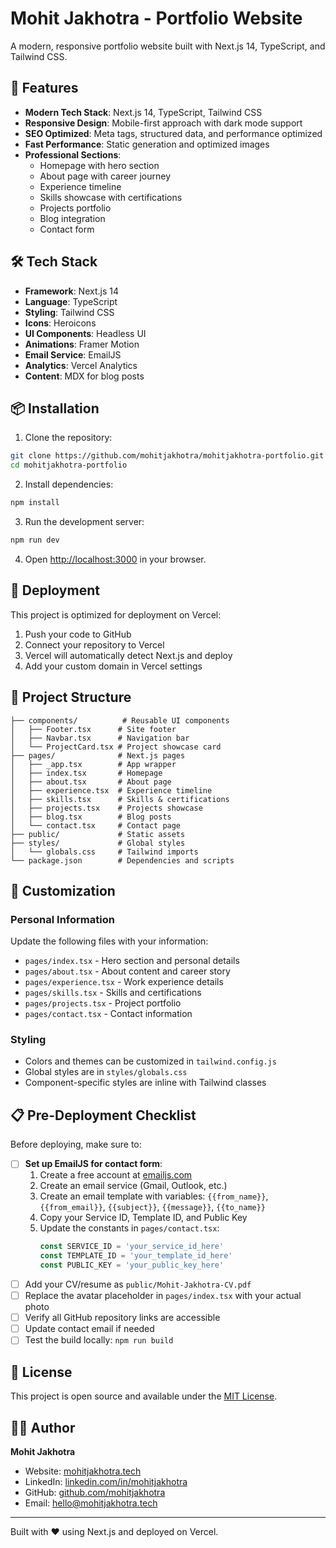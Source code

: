 # Mohit Jakhotra - Portfolio Website

A modern, responsive portfolio website built with Next.js 14, TypeScript, and Tailwind CSS.

## 🚀 Features

- **Modern Tech Stack**: Next.js 14, TypeScript, Tailwind CSS
- **Responsive Design**: Mobile-first approach with dark mode support
- **SEO Optimized**: Meta tags, structured data, and performance optimized
- **Fast Performance**: Static generation and optimized images
- **Professional Sections**:
  - Homepage with hero section
  - About page with career journey
  - Experience timeline
  - Skills showcase with certifications
  - Projects portfolio
  - Blog integration
  - Contact form

## 🛠️ Tech Stack

- **Framework**: Next.js 14
- **Language**: TypeScript
- **Styling**: Tailwind CSS
- **Icons**: Heroicons
- **UI Components**: Headless UI
- **Animations**: Framer Motion
- **Email Service**: EmailJS
- **Analytics**: Vercel Analytics
- **Content**: MDX for blog posts

## 📦 Installation

1. Clone the repository:
```bash
git clone https://github.com/mohitjakhotra/mohitjakhotra-portfolio.git
cd mohitjakhotra-portfolio
```

2. Install dependencies:
```bash
npm install
```

3. Run the development server:
```bash
npm run dev
```

4. Open [http://localhost:3000](http://localhost:3000) in your browser.

## 🚀 Deployment

This project is optimized for deployment on Vercel:

1. Push your code to GitHub
2. Connect your repository to Vercel
3. Vercel will automatically detect Next.js and deploy
4. Add your custom domain in Vercel settings

## 📁 Project Structure

```
├── components/          # Reusable UI components
│   ├── Footer.tsx      # Site footer
│   ├── Navbar.tsx      # Navigation bar
│   └── ProjectCard.tsx # Project showcase card
├── pages/              # Next.js pages
│   ├── _app.tsx        # App wrapper
│   ├── index.tsx       # Homepage
│   ├── about.tsx       # About page
│   ├── experience.tsx  # Experience timeline
│   ├── skills.tsx      # Skills & certifications
│   ├── projects.tsx    # Projects showcase
│   ├── blog.tsx        # Blog posts
│   └── contact.tsx     # Contact page
├── public/             # Static assets
├── styles/             # Global styles
│   └── globals.css     # Tailwind imports
└── package.json        # Dependencies and scripts
```

## 🎨 Customization

### Personal Information
Update the following files with your information:
- `pages/index.tsx` - Hero section and personal details
- `pages/about.tsx` - About content and career story
- `pages/experience.tsx` - Work experience details
- `pages/skills.tsx` - Skills and certifications
- `pages/projects.tsx` - Project portfolio
- `pages/contact.tsx` - Contact information

### Styling
- Colors and themes can be customized in `tailwind.config.js`
- Global styles are in `styles/globals.css`
- Component-specific styles are inline with Tailwind classes

## 📋 Pre-Deployment Checklist

Before deploying, make sure to:

- [ ] **Set up EmailJS for contact form**:
  1. Create a free account at [emailjs.com](https://www.emailjs.com/)
  2. Create an email service (Gmail, Outlook, etc.)
  3. Create an email template with variables: `{{from_name}}`, `{{from_email}}`, `{{subject}}`, `{{message}}`, `{{to_name}}`
  4. Copy your Service ID, Template ID, and Public Key
  5. Update the constants in `pages/contact.tsx`:
     ```typescript
     const SERVICE_ID = 'your_service_id_here'
     const TEMPLATE_ID = 'your_template_id_here' 
     const PUBLIC_KEY = 'your_public_key_here'
     ```
- [ ] Add your CV/resume as `public/Mohit-Jakhotra-CV.pdf`
- [ ] Replace the avatar placeholder in `pages/index.tsx` with your actual photo
- [ ] Verify all GitHub repository links are accessible
- [ ] Update contact email if needed
- [ ] Test the build locally: `npm run build`

## 📄 License

This project is open source and available under the [MIT License](LICENSE).

## 👨‍💻 Author

**Mohit Jakhotra**
- Website: [mohitjakhotra.tech](https://mohitjakhotra.tech)
- LinkedIn: [linkedin.com/in/mohitjakhotra](https://linkedin.com/in/mohitjakhotra)
- GitHub: [github.com/mohitjakhotra](https://github.com/mohitjakhotra)
- Email: hello@mohitjakhotra.tech

---

Built with ❤️ using Next.js and deployed on Vercel.
